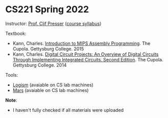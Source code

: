 # CS221 Spring 2022

Instructor: [Prof. Clif Presser](http://cs.gettysburg.edu/~cpresser/) ([course syllabus](http://cs.gettysburg.edu/~cpresser/cs221/))

Textbook:
- Kann, Charles. [Introduction to MIPS Assembly Programming](https://cupola.gettysburg.edu/oer/2/). The Cupola. Gettysburg College. 2015
- Kann, Charles. [Digital Circuit Projects: An Overview of Digital Circuits Through Implementing Integrated Circuits. Second Edition](https://cupola.gettysburg.edu/oer/1/). The Cupola. Gettysburg College. 2014

Tools:
- [Logism](http://www.cburch.com/logisim/index.html) (avaiable on CS lab machines)
- [Mars](https://courses.missouristate.edu/KenVollmar/MARS/) (avaiable on CS lab machines)

**Note**:
- I haven't fully checked if all materials were uploaded